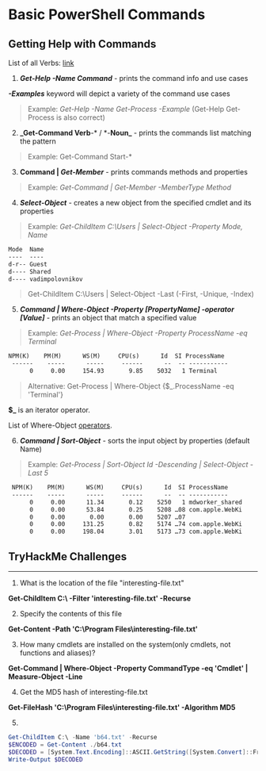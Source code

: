 # Basic PowerShell Commands

## Getting Help with Commands

List of all Verbs: [link](https://docs.microsoft.com/en-us/powershell/scripting/developer/cmdlet/approved-verbs-for-windows-powershell-commands?view=powershell-7)

1. **_Get-Help -Name Command_** - prints the command info and use cases

**_-Examples_** keyword will depict a variety of the command use cases

>Example: _Get-Help -Name Get-Process -Example_ (Get-Help Get-Process is also correct)

2. **_Get-Command Verb**-* / *-**Noun_** - prints the commands list matching the pattern

>Example: Get-Command Start-*

3. **Command | _Get-Member_** - prints commands methods and properties

>Example: _Get-Command | Get-Member -MemberType Method_

4. **_Select-Object_** - creates a new object from the specified cmdlet and its properties

>Example: _Get-ChildItem C:\Users | Select-Object -Property Mode, Name_

```txt
Mode  Name
----  ----
d-r-- Guest
d---- Shared
d---- vadimpolovnikov
```
>Get-ChildItem C:\Users | Select-Object -Last <int> (-First, -Unique, -Index)

5. **_Command | Where-Object -Property [PropertyName] -operator [Value]_** - prints an object that match a specified value

>Example: _Get-Process | Where-Object -Property ProcessName -eq Terminal_

```txt
NPM(K)    PM(M)      WS(M)     CPU(s)      Id  SI ProcessName
 ------    -----      -----     ------      --  -- -----------
      0     0.00     154.93       9.85    5032   1 Terminal
```

>Alternative: Get-Process | Where-Object {$_.ProcessName -eq 'Terminal'}

**$_** is an iterator operator.

List of Where-Object [operators](https://docs.microsoft.com/en-us/powershell/module/microsoft.powershell.core/where-object?view=powershell-6).

6. **_Command | Sort-Object_** - sorts the input object by properties (default Name)

>Example: _Get-Process | Sort-Object Id -Descending | Select-Object -Last 5_

```txt
 NPM(K)    PM(M)      WS(M)     CPU(s)      Id  SI ProcessName
 ------    -----      -----     ------      --  -- -----------
      0     0.00      11.34       0.12    5250   1 mdworker_shared
      0     0.00      53.84       0.25    5208 …08 com.apple.WebKi
      0     0.00       0.00       0.00    5207 …07 
      0     0.00     131.25       0.82    5174 …74 com.apple.WebKi
      0     0.00     198.04       3.01    5173 …73 com.apple.WebKi
```

## TryHackMe Challenges

---

1. What is the location of the file "interesting-file.txt"

**Get-ChildItem C:\ -Filter 'interesting-file.txt' -Recurse**

2. Specify the contents of this file

**Get-Content -Path 'C:\Program Files\interesting-file.txt'**

3. How many cmdlets are installed on the system(only cmdlets, not functions and aliases)?

**Get-Command | Where-Object -Property CommandType -eq 'Cmdlet' | Measure-Object -Line**

4. Get the MD5 hash of interesting-file.txt

**Get-FileHash 'C:\Program Files\interesting-file.txt' -Algorithm MD5**

5. 

```powershell
Get-ChildItem C:\ -Name 'b64.txt' -Recurse
$ENCODED = Get-Content ./b64.txt
$DECODED = [System.Text.Encoding]::ASCII.GetString([System.Convert]::FromBase64String($ENCODED))
Write-Output $DECODED
```
